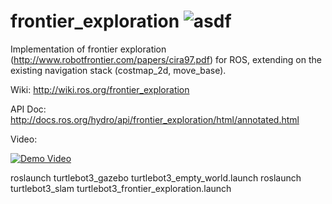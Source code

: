 frontier_exploration ![asdf](https://travis-ci.org/paulbovbel/frontier_exploration.svg?branch=hydro-devel)
====================



Implementation of frontier exploration (http://www.robotfrontier.com/papers/cira97.pdf) for ROS, extending on the existing navigation stack (costmap_2d, move_base).

Wiki: http://wiki.ros.org/frontier_exploration

API Doc: http://docs.ros.org/hydro/api/frontier_exploration/html/annotated.html

Video:

[![Demo Video](http://img.youtube.com/vi/3W1ufJ7rpCA/0.jpg)](https://www.youtube.com/watch?v=3W1ufJ7rpCA)

roslaunch turtlebot3_gazebo turtlebot3_empty_world.launch
roslaunch turtlebot3_slam turtlebot3_frontier_exploration.launch